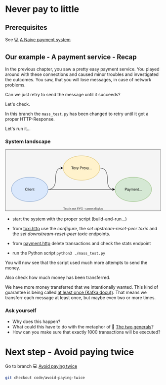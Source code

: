 # Never pay to little

## Prerequisites

See :computer: [A Naive payment system](https://github.com/in-der-kothe/exactly-once-semantics/tree/code/naive-payment-system)

## Our example - A payment service - Recap

In the previous chapter, you saw a pretty easy payment service. You played around with these connections and caused minor troubles and investigated the outcomes. You saw, that you will lose messages, in case of network problems.

Can we just retry to send the message until it succeeds?

Let's check.

In this branch the `mass_test.py` has been changed to retry until it got a proper HTTP-Response.

Let's run it...
### System landscape
![image](architecture.svg)



* start the system with the proper script (build-and-run...)
* from [toxi.http](https://github.com/in-der-kothe/exactly-once-semantics/blob/code/never-pay-too-little/toxi.http) use the _configure_, the _set upstream-reset-peer toxic_ and the _set downstream-reset-peer toxic_ endpoints.
* from [payment.http](https://github.com/in-der-kothe/exactly-once-semantics/blob/code/never-pay-too-little/payment.http) delete transactions and check the stats endpoint

* run the Python script ```python3 ./mass_test.py```

You will now see that the script used much more attempts to send the money.

Also check how much money has been transferred.

We have more money transferred that we intentionally wanted. This kind of guarantee is being called [at least once (Kafka docu))]([https://docs.confluent.io/kafka/design/delivery-semantics.html](https://docs.confluent.io/kafka/design/delivery-semantics.html#semantic-guarantees)). That means we transferr each message at least once, but maybe even two or more times.


### Ask yourself
- Why does this happen?
- What could this have to do with the metaphor of :book: [The two generals](https://github.com/in-der-kothe/exactly-once-semantics/tree/theory/two-generals)?
- How can you make sure that exactly 1000 transactions will be executed?

# Next step - Avoid paying twice
Go to branch :computer: [Avoid paying twice](https://github.com/in-der-kothe/exactly-once-semantics/tree/code/avoid-paying-twice)

```bash
git checkout code/avoid-paying-twice
```
